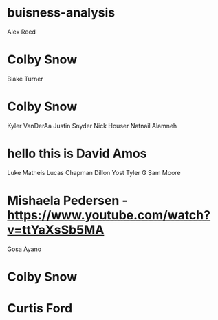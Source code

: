 # buisness-analysis
Alex Reed
# Colby Snow
Blake Turner
# Colby Snow
Kyler VanDerAa
Justin Snyder
Nick Houser
Natnail Alamneh
# hello this is David Amos
Luke Matheis
Lucas Chapman
Dillon Yost
Tyler G
Sam Moore
# Mishaela Pedersen - https://www.youtube.com/watch?v=ttYaXsSb5MA
Gosa Ayano
# Colby Snow
# Curtis Ford